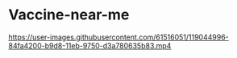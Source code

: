 # Vaccine-near-me


https://user-images.githubusercontent.com/61516051/119044996-84fa4200-b9d8-11eb-9750-d3a780635b83.mp4

